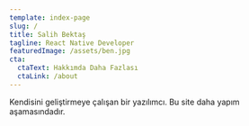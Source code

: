 ```yaml
---
template: index-page
slug: /
title: Salih Bektaş
tagline: React Native Developer
featuredImage: /assets/ben.jpg
cta:
  ctaText: Hakkımda Daha Fazlası
  ctaLink: /about
---
```


Kendisini geliştirmeye çalışan bir yazılımcı. Bu site daha yapım aşamasındadır.

